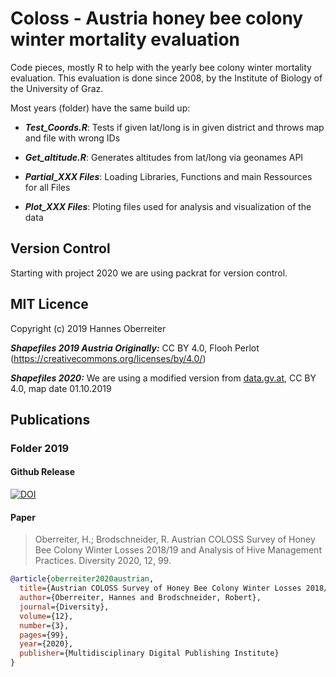 # Coloss - Austria honey bee colony winter mortality evaluation

Code pieces, mostly R to help with the yearly bee colony winter mortality evaluation. This evaluation is done since 2008, by the Institute of Biology of the University of Graz.

Most years (folder) have the same build up:

* ***Test_Coords.R***: Tests if given lat/long is in given district and throws map and file with wrong IDs

* ***Get_altitude.R***: Generates altitudes from lat/long via geonames API

* ***Partial_XXX Files***: Loading Libraries, Functions and main Ressources for all Files

* ***Plot_XXX Files***: Ploting files used for analysis and visualization of the data

## Version Control

Starting with project 2020 we are using packrat for version control. 

## MIT Licence 
Copyright (c) 2019 Hannes Oberreiter

***Shapefiles 2019 Austria Originally:*** CC BY 4.0, Flooh Perlot (https://creativecommons.org/licenses/by/4.0/)

***Shapefiles 2020:*** We are using a modified version from [data.gv.at](https://www.data.gv.at/katalog/dataset/bev_verwaltungsgrenzenstichtagsdaten150000), CC BY 4.0, map date 01.10.2019

## Publications

### Folder 2019

#### Github Release

[![DOI](https://zenodo.org/badge/181077729.svg)](https://zenodo.org/badge/latestdoi/181077729)

#### Paper

> Oberreiter, H.; Brodschneider, R. Austrian COLOSS Survey of Honey Bee Colony Winter Losses 2018/19 and Analysis of Hive Management Practices. Diversity 2020, 12, 99.

```bibtex
@article{oberreiter2020austrian,
  title={Austrian COLOSS Survey of Honey Bee Colony Winter Losses 2018/19 and Analysis of Hive Management Practices},
  author={Oberreiter, Hannes and Brodschneider, Robert},
  journal={Diversity},
  volume={12},
  number={3},
  pages={99},
  year={2020},
  publisher={Multidisciplinary Digital Publishing Institute}
}
```


